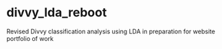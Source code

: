# divvy_lda_reboot
Revised Divvy classification analysis using LDA in preparation for website portfolio of work
